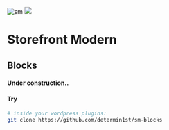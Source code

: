 ![sm](https://raw.githack.com/determin1st/sm-blocks/master/inc/logo.jpg)
[![](https://data.jsdelivr.com/v1/package/npm/http-fetch-json/badge)](https://www.jsdelivr.com/package/npm/http-fetch-json)

# Storefront Modern
## Blocks

#### Under construction..

#### Try

```bash
# inside your wordpress plugins:
git clone https://github.com/determin1st/sm-blocks
```


